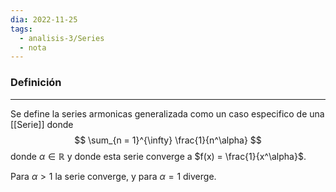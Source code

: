 ```yaml
---
dia: 2022-11-25
tags:
  - analisis-3/Series
  - nota
---
```

### Definición
---
Se define la series armonicas generalizada como un caso especifico de una [[Serie]] donde $$ \sum_{n = 1}^{\infty} \frac{1}{n^\alpha} $$ donde $\alpha \in \mathbb{R}$ y donde esta serie converge a $f(x) = \frac{1}{x^\alpha}$.

Para $\alpha > 1$ la serie converge, y para $\alpha = 1$ diverge.